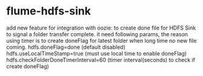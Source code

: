 # flume-hdfs-sink

add new feature for integration with oozie: to create done file for HDFS Sink to signal a folder transfer complete.
it need following params,  the reason using timer is to create doneFlag for latest folder when long time no new file coming.
hdfs.doneFlag=done (default disabled)
hdfs.useLocalTimeStamp=true (must use local time to enable doneFlag)
hdfs.checkFolderDoneTimerInterval=60 (timer interval(seconds) to check if create doneFlag)
